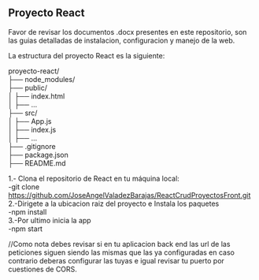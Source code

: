 ## Proyecto React
Favor de revisar los documentos .docx presentes en este repositorio, son las guias detalladas de instalacion, configuracion y manejo de la web.<br>

La estructura del proyecto React es la siguiente:

proyecto-react/ <br>
├── node_modules/<br>
├── public/ <br>
│ ├── index.html <br>
│ ├── ...<br>
├── src/<br>
│ ├── App.js<br>
│ ├── index.js<br>
│ ├── ...<br>
├── .gitignore<br>
├── package.json<br>
├── README.md<br>

1.- Clona el repositorio de React en tu máquina local:<br>
   -git clone <https://github.com/JoseAngelValadezBarajas/ReactCrudProyectosFront.git><br>
2.-Dirigete a la ubicacion raiz del proyecto e Instala los paquetes <br>
   -npm install<br>
3.-Por ultimo inicia la app<br>
   -npm start<br>

//Como nota debes revisar si en tu aplicacion back end las url de las peticiones siguen siendo las mismas que las ya configuradas en caso contrario deberas configurar las tuyas e igual revisar tu puerto por cuestiones de CORS.
